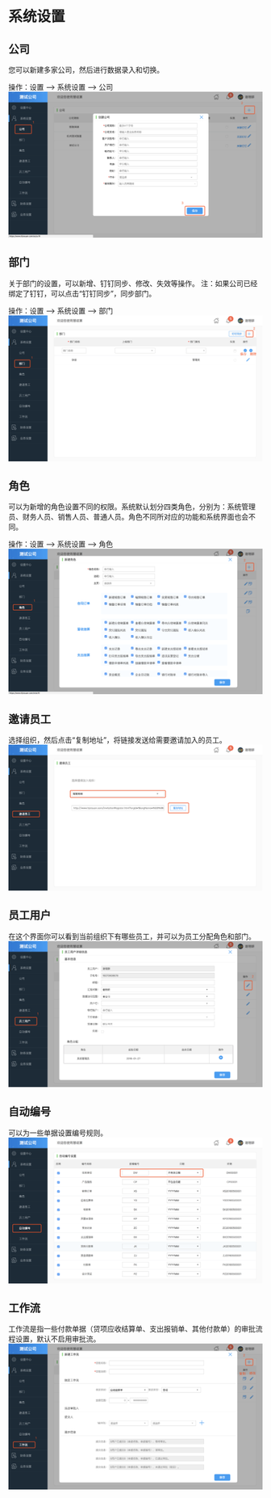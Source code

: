 # 系统设置

## 公司

您可以新建多家公司，然后进行数据录入和切换。

操作：设置 —> 系统设置 —> 公司
![](/img/gongsi.png)

## 部门

关于部门的设置，可以新增、钉钉同步、修改、失效等操作。
注：如果公司已经绑定了钉钉，可以点击“钉钉同步”，同步部门。

操作：设置 —> 系统设置 —> 部门
![](/img/bumen.png)

## 角色

可以为新增的角色设置不同的权限。系统默认划分四类角色，分别为：系统管理员、财务人员、销售人员、普通人员。角色不同所对应的功能和系统界面也会不同。

操作：设置 —> 系统设置 —> 角色
![](/img/juese.png)

## 邀请员工

选择组织，然后点击“复制地址”，将链接发送给需要邀请加入的员工。
![](/img/yao_qing_yuan_gong.png)

## 员工用户

在这个界面你可以看到当前组织下有哪些员工，并可以为员工分配角色和部门。
![](/img/yuan_gong_yong_hu.png)

## 自动编号

可以为一些单据设置编号规则。
![](/img/bian_hao.png)

## 工作流

工作流是指一些付款单据（贷项应收结算单、支出报销单、其他付款单）的审批流程设置，默认不启用审批流。
![](/img/gong_zuo_liu.png)